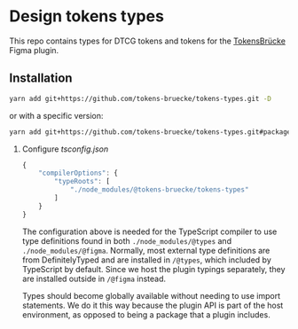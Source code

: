 # Design tokens types

This repo contains types for DTCG tokens and tokens for the [TokensBrücke](https://github.com/tokens-bruecke/figma-plugin) Figma plugin.

## Installation

```bash
yarn add git+https://github.com/tokens-bruecke/tokens-types.git -D
```

or with a specific version:

```bash
yarn add git+https://github.com/tokens-bruecke/tokens-types.git#package-tag -D
```

1. Configure _tsconfig.json_
    ```js
    {
        "compilerOptions": {
            "typeRoots": [
                "./node_modules/@tokens-bruecke/tokens-types"
            ]
        }
    }
    ```
    The configuration above is needed for the TypeScript compiler to use type definitions found in both `./node_modules/@types` and `./node_modules/@figma`. Normally, most external type definitions are from DefinitelyTyped and are installed in `/@types`, which included by TypeScript by default. Since we host the plugin typings separately, they are installed outside in `/@figma` instead.

    Types should become globally available without needing to use import statements. We do it this way because the plugin API is part of the host environment, as opposed to being a package that a plugin includes.

